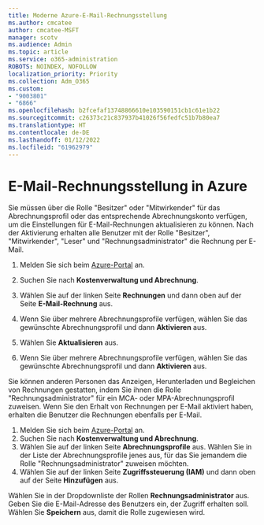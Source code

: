 ```yaml
---
title: Moderne Azure-E-Mail-Rechnungsstellung
ms.author: cmcatee
author: cmcatee-MSFT
manager: scotv
ms.audience: Admin
ms.topic: article
ms.service: o365-administration
ROBOTS: NOINDEX, NOFOLLOW
localization_priority: Priority
ms.collection: Adm_O365
ms.custom:
- "9003801"
- "6866"
ms.openlocfilehash: b2fcefaf13748866610e103590151cb1c61e1b22
ms.sourcegitcommit: c26373c21c837937b41026f56fedfc51b7b80ea7
ms.translationtype: HT
ms.contentlocale: de-DE
ms.lasthandoff: 01/12/2022
ms.locfileid: "61962979"
---
```

# <a name="email-invoicing-in-azure"></a>E-Mail-Rechnungsstellung in Azure

Sie müssen über die Rolle "Besitzer" oder "Mitwirkender" für das Abrechnungsprofil oder das entsprechende Abrechnungskonto verfügen, um die Einstellungen für E-Mail-Rechnungen aktualisieren zu können. Nach der Aktivierung erhalten alle Benutzer mit der Rolle "Besitzer", "Mitwirkender", "Leser" und "Rechnungsadministrator" die Rechnung per E-Mail.

1. Melden Sie sich beim [Azure-Portal](https://portal.azure.com/) an.
2. Suchen Sie nach **Kostenverwaltung und Abrechnung**.
3. Wählen Sie auf der linken Seite **Rechnungen** und dann oben auf der Seite **E-Mail-Rechnung** aus.
4. Wenn Sie über mehrere Abrechnungsprofile verfügen, wählen Sie das gewünschte Abrechnungsprofil und dann **Aktivieren** aus.

5. Wählen Sie **Aktualisieren** aus.
6. Wenn Sie über mehrere Abrechnungsprofile verfügen, wählen Sie das gewünschte Abrechnungsprofil und dann **Aktivieren** aus.

Sie können anderen Personen das Anzeigen, Herunterladen und Begleichen von Rechnungen gestatten, indem Sie ihnen die Rolle "Rechnungsadministrator" für ein MCA- oder MPA-Abrechnungsprofil zuweisen. Wenn Sie den Erhalt von Rechnungen per E-Mail aktiviert haben, erhalten die Benutzer die Rechnungen ebenfalls per E-Mail.

1. Melden Sie sich beim [Azure-Portal](https://portal.azure.com/) an.
2. Suchen Sie nach **Kostenverwaltung und Abrechnung**.
3. Wählen Sie auf der linken Seite **Abrechnungsprofile** aus. Wählen Sie in der Liste der Abrechnungsprofile jenes aus, für das Sie jemandem die Rolle "Rechnungsadministrator" zuweisen möchten.
4. Wählen Sie auf der linken Seite **Zugriffssteuerung (IAM)** und dann oben auf der Seite **Hinzufügen** aus.

Wählen Sie in der Dropdownliste der Rollen **Rechnungsadministrator** aus. Geben Sie die E-Mail-Adresse des Benutzers ein, der Zugriff erhalten soll. Wählen Sie **Speichern** aus, damit die Rolle zugewiesen wird.

